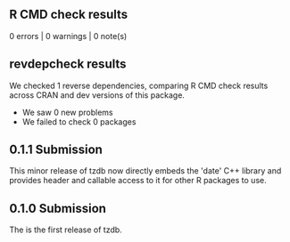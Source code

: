 ## R CMD check results

0 errors | 0 warnings | 0 note(s)

## revdepcheck results

We checked 1 reverse dependencies, comparing R CMD check results across CRAN and dev versions of this package.

 * We saw 0 new problems
 * We failed to check 0 packages

## 0.1.1 Submission

This minor release of tzdb now directly embeds the 'date' C++ library and
provides header and callable access to it for other R packages to use.

## 0.1.0 Submission

The is the first release of tzdb.
